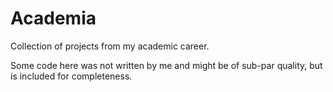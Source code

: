 # Academia
Collection of projects from my academic career.

Some code here was not written by me and might be of sub-par quality, but is included for completeness.
